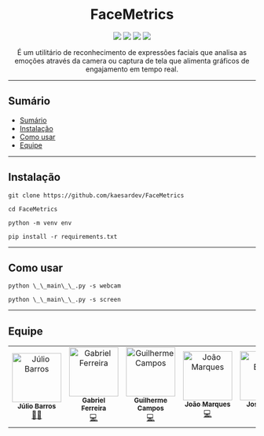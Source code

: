 <h1 align="center">FaceMetrics</h1>

<p align="center">
<img src="https://img.shields.io/github/last-commit/kaesardev/FaceMetrics?style=plastic" />
<img src="https://img.shields.io/github/repo-size/kaesardev/FaceMetrics" />
<img src="https://img.shields.io/github/stars/kaesardev/FaceMetrics?style=plastic" />
<img src="https://img.shields.io/github/watchers/kaesardev/FaceMetrics?style=plastic" />
</p>

<p align="center">
É um utilitário de reconhecimento de expressões faciais que analisa as emoções através da camera ou captura de tela que alimenta gráficos de engajamento em tempo real.
</p>

---

## Sumário

<!--ts-->

- [Sumário](#sumário)
- [Instalação](#instalação)
- [Como usar](#como-usar)
- [Equipe](#equipe)
<!--te-->

---

## Instalação

```
git clone https://github.com/kaesardev/FaceMetrics

cd FaceMetrics

python -m venv env

pip install -r requirements.txt

```

---

## Como usar

```
python \_\_main\_\_.py -s webcam

python \_\_main\_\_.py -s screen

```

---

## Equipe

<!-- ALL-CONTRIBUTORS-LIST:START - Do not remove or modify this section -->
<table>
  <tr>
    <td align="center"><a href="https://github.com/kaesarz"><img src="https://avatars.githubusercontent.com/u/35826588?s=460&u=1088d3ef2ce85238b647f51a1366a553b47846f7&v=4" width="100px;" alt="Júlio Barros"/><br /><sub><b>Júlio Barros</b></sub></a><br /><a href="https://github.com/kaesarz"title="Fullstack Software">👨‍💻</a></td>
    <td align="center"><a href="https://github.com/bihellzin"><img src="https://avatars.githubusercontent.com/u/49006461?s=460&u=64e9102106d36ba82b93113e5612a9a8996dbd3a&v=4" width="100px;" alt="Gabriel Ferreira"/><br /><sub><b>Gabriel Ferreira</b></sub></a><br /><a href="https://github.com/bihellzin"title="Backend">💻</a></td>
    <td align="center"><a href="https://github.com/guilhermeguerrac"><img src="https://avatars.githubusercontent.com/u/45825846?s=460&u=e633ecf1f6bb591eb01726b4642a74fe4ed6b1a3&v=4" width="100px;" alt="Guilherme Campos"/><br /><sub><b>Guilherme Campos</b></sub></a><br /><a href="https://github.com/guilhermeguerrac"title="Backend">💻</a></td>
    <td align="center"><a href="https://github.com/joaomarkis"><img src="https://avatars.githubusercontent.com/u/44407300?s=460&u=65567ccfa9903107c4a6fb441989ecd3da224374&v=4" width="100px;" alt="João Marques"/><br /><sub><b>João Marques</b></sub></a><br /><a href="https://github.com/joaomarkis"title="Backend">💻</a></td>
     <td align="center"><a href="https://github.com/brunofariasdeo"><img src="https://avatars.githubusercontent.com/u/42921279?s=460&u=ada2f7bbcb378035d9ae5b83c2cd3bc7de0ce373&v=4" width="100px;" alt="José Bruno"/><br /><sub><b>José Bruno</b></sub></a><br /><a href="https://github.com/brunofariasdeo"title="Backend">💻</a></td>
    <td align="center"><a href="https://github.com/Renabouj"><img src="https://avatars.githubusercontent.com/u/52055583?s=460&v=4 " width="100px;" alt="Renato Ferreira"/><br /><sub><b>Renato Ferreira</b></sub></a><br /><a href="https://github.com/Renabouj"title="Backend">💻</a></td>
  </tr>
</table>
<!-- ALL-CONTRIBUTORS-LIST:END -->
